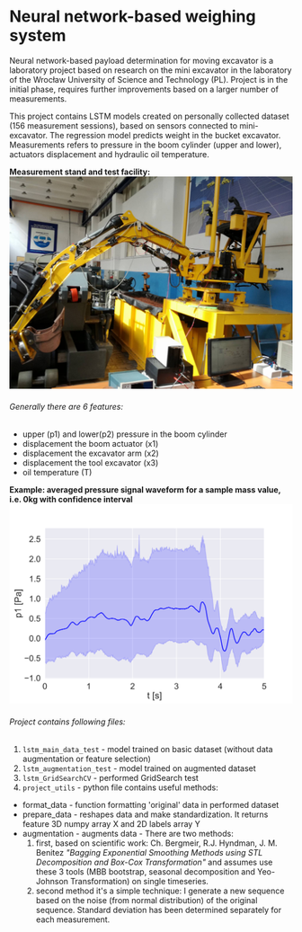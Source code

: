 # Neural network-based weighing system
Neural network-based payload determination for moving excavator is a laboratory project based on research on the mini excavator
in the laboratory of the Wrocław University of Science and Technology (PL). 
Project is in the initial phase, requires further improvements based on a larger number of measurements.

This project contains LSTM models created on personally collected dataset (156 measurement sessions), based on sensors connected to mini-excavator.
The regression model predicts weight in the bucket excavator. 
Measurements refers to pressure in the boom cylinder (upper and lower), actuators displacement and hydraulic oil temperature. 

**Measurement stand and test facility:** 
![measurement_object](all_plots/koparka.jpg)

###### Generally there are 6 features: 
  - upper (p1) and lower(p2) pressure in the boom cylinder
  - displacement the boom actuator (x1)
  - displacement the excavator arm (x2)
  - displacement the tool excavator (x3)
  - oil temperature (T)
  
**Example: averaged pressure signal waveform for a sample mass value, i.e. 0kg with confidence interval**
![measurement_example_01](all_plots/x1_0.svg)

###### Project contains following files:
1. `lstm_main_data_test` - model trained on basic dataset (without data augmentation or feature selection)
2. `lstm_augmentation_test` - model trained on augmented dataset
3. `lstm_GridSearchCV` - performed GridSearch test
4. `project_utils` - python file contains useful methods: 
  * format_data - function formatting 'original' data in performed dataset
  * prepare_data - reshapes data and make standardization. It returns feature 3D numpy array X and 2D labels array Y
  * augmentation - augments data - There are two methods: 
      1) first, based on scientific work: Ch. Bergmeir, R.J. Hyndman, J. M. Benitez *"Bagging Exponential Smoothing Methods using STL  Decomposition and Box-Cox Transformation"* and assumes use these 3 tools (MBB bootstrap, seasonal decomposition and Yeo-Johnson Transformation) on single timeseries.
      2) second method it's a simple technique: I generate a new sequence based on the noise (from normal distribution) of the original sequence. Standard deviation has been determined separately for each measurement. 
